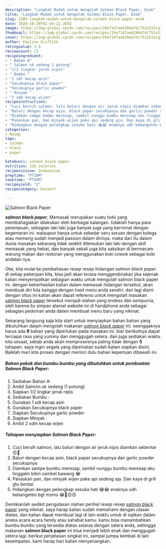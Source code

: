 ```yaml
---
description: "Langkah Mudah untuk mengolah Salmon Black Paper, Enak"
title: "Langkah Mudah untuk mengolah Salmon Black Paper, Enak"
slug: 1585-langkah-mudah-untuk-mengolah-salmon-black-paper-enak
date: 2020-10-20T02:44:22.360Z
image: https://img-global.cpcdn.com/recipes/28e7147ae6266a7d/751x532cq70/salmon-black-paper-foto-resep-utama.jpg
thumbnail: https://img-global.cpcdn.com/recipes/28e7147ae6266a7d/751x532cq70/salmon-black-paper-foto-resep-utama.jpg
cover: https://img-global.cpcdn.com/recipes/28e7147ae6266a7d/751x532cq70/salmon-black-paper-foto-resep-utama.jpg
author: Pauline Griffith
ratingvalue: 3.6
reviewcount: 13
recipeingredient:
- " Bahan A"
- " Salmon uk sedeng 1 potong"
- "1/2 lingkar jeruk nipis"
- " Bumbu "
- "1 sdt kecap asin"
- "Secukupnya black paper"
- "Secukupnya garlic powder"
- " Minyak "
- "2 sdm kecap wijen"
recipeinstructions:
- "Cuci bersih salmon, lalu baluri dengan air jeruk nipis diamkan sebentar 😍💃"
- "Baluri dengan kecap asin, black paper secukupnya dan garlic powder secukupnya"
- "Diamkan sampe bumbu meresap, sambil nunggu bumbu meresap aku tinggalin bikin sambel bawang 😂"
- "Panaskan pan, dan minyak wijen pake api sedeng aja. Dan kaya di grill gtu bentar."
- "Hidangkan dengan pelengkap sesuka hati 😂😂 enaknya udh kebangeten bgt moms 😂💃😍😍"
categories:
- Resep
tags:
- salmon
- black
- paper

katakunci: salmon black paper 
nutrition: 128 calories
recipecuisine: Indonesian
preptime: "PT18M"
cooktime: "PT45M"
recipeyield: "2"
recipecategory: Dessert

---
```



![Salmon Black Paper](https://img-global.cpcdn.com/recipes/28e7147ae6266a7d/751x532cq70/salmon-black-paper-foto-resep-utama.jpg)

<b><i>salmon black paper</i></b>, Memasak merupakan suatu hobi yang membahagiakan dilakukan oleh berbagai kalangan. tidaklah hanya para perempuan, sebagian laki laki juga banyak juga yang berminat dengan kegemaran ini. walaupun hanya untuk sekedar seru seruan dengan kolega atau memang sudah menjadi passion dalam dirinya. maka dari itu dalam dunia masakan sekarang tidak sedikit ditemukan laki laki dengan skill memasak yang hebat, dan banyak sekali juga kita saksikan di bermacam warung makan dan restoran yang menggunakan koki cowok sebagai koki andalan nya.

Oke, kita mulai ke pembahasan resep resep hidangan <i>salmon black paper</i>. di setiap pekerjaan kita, bisa jadi akan terasa menggembirakan jika sejenak kalian menyempatkan sebagian waktu untuk mengolah salmon black paper ini. dengan keberhasilan kalian dalam memasak hidangan tersebut, akan membuat diri kita bangga dengan hasil menu anda sendiri. dan lagi disini dengan situs ini kalian akan dapat referensi untuk mengolah masakan <u>salmon black paper</u> tersebut menjadi olahan yang endess dan sempurna, oleh karena itu simpan alamat website ini di handphone anda sebagai sebagian pedoman anda dalam membuat menu baru yang nikmat.




Sekarang langsung saja kita start untuk menyiapkan bahan bahan yang dibutuhkan dalam mengolah makanan <u><i>salmon black paper</i></u> ini. seenggaknya harus ada <b>9</b> bahan yang diperlukan pada masakan ini. biar berikutnya dapat tercapai rasa yang yummy dan menggugah selera. dan juga sediakan waktu kita sesaat, sebab anda akan memprosesnya paling tidak dengan <b>5</b> tahapan. saya ingin segala yang diperlukan sudah kalian siapkan disini, Baiklah mari kita proses dengan merinci dulu bahan keperluan dibawah ini.

<!--inarticleads1-->

##### Bahan pokok dan bumbu-bumbu yang dibutuhkan untuk pembuatan Salmon Black Paper:

1. Sediakan  Bahan A:
1. Ambil  Salmon uk sedeng (1 potong)
1. Siapkan 1/2 lingkar jeruk nipis
1. Sediakan  Bumbu :
1. Gunakan 1 sdt kecap asin
1. Gunakan Secukupnya black paper
1. Siapkan Secukupnya garlic powder
1. Siapkan  Minyak :
1. Ambil 2 sdm kecap wijen




<!--inarticleads2-->

##### Tahapan menyiapkan Salmon Black Paper:

1. Cuci bersih salmon, lalu baluri dengan air jeruk nipis diamkan sebentar 😍💃
1. Baluri dengan kecap asin, black paper secukupnya dan garlic powder secukupnya
1. Diamkan sampe bumbu meresap, sambil nunggu bumbu meresap aku tinggalin bikin sambel bawang 😂
1. Panaskan pan, dan minyak wijen pake api sedeng aja. Dan kaya di grill gtu bentar.
1. Hidangkan dengan pelengkap sesuka hati 😂😂 enaknya udh kebangeten bgt moms 😂💃😍😍




Demikianlah sedikit pengulasan olahan perihal resep resep <u>salmon black paper</u> yang nikmat. saya harap kalian sudah memahami dengan ulasan diatas, dan kalian dapat membuat lagi di lain waktu untuk di sajikan dalam aneka acara acara family atau sahabat kamu. kamu bisa menambahkan bumbu bumbu yang tersedia diatas selaras dengan selera anda, sehingga makanan <b>salmon black paper</b> ini bisa menjadi lebih enak dan menggugah selera lagi. berikut penjelasan singkat ini, sampai jumpa kembali di lain kesempatan. kami harap hari kalian menyenangkan.
